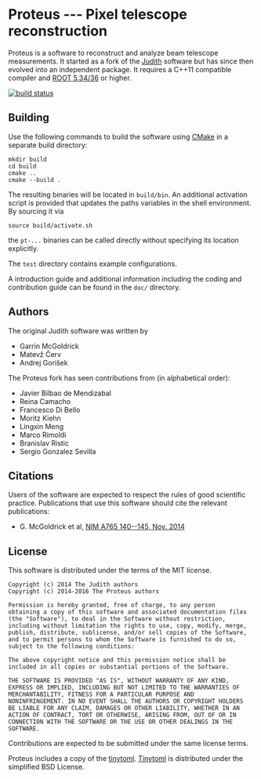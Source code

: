Proteus --- Pixel telescope reconstruction
==========================================

Proteus is a software to reconstruct and analyze beam telescope
measurements. It started as a fork of the [Judith][judith] software but
has since then evolved into an independent package. It requires a
C++11 compatible compiler and [ROOT 5.34/36][root] or higher.

[![build status](https://gitlab.cern.ch/unige-fei4tel/proteus/badges/master/build.svg)](https://gitlab.cern.ch/unige-fei4tel/proteus/commits/master)

Building
--------

Use the following commands to build the software using [CMake][cmake] in a
separate build directory:

    mkdir build
    cd build
    cmake ..
    cmake --build .

The resulting binaries will be located in `build/bin`. An additional
activation script is provided that updates the paths variables in the shell
environment. By sourcing it via

    source build/activate.sh

the `pt-...` binaries can be called directly without specifying its location
explicitly.

The `test` directory contains example configurations.

A introduction guide and additional information including the coding and
contribution guide can be found in the `doc/` directory.

Authors
-------

The original Judith software was written by

*   Garrin McGoldrick
*   Matevž Červ
*   Andrej Gorišek

The Proteus fork has seen contributions from (in alphabetical order):

*   Javier Bilbao de Mendizabal
*   Reina Camacho
*   Francesco Di Bello
*   Moritz Kiehn
*   Lingxin Meng
*   Marco Rimoldi
*   Branislav Ristic
*   Sergio Gonzalez Sevilla

Citations
---------

Users of the software are expected to respect the rules of good
scientific practice. Publications that use this software should cite the
relevant publications:

*   G. McGoldrick et al, [NIM A765 140--145, Nov. 2014][paper2014]

License
-------

This software is distributed under the terms of the MIT license.

    Copyright (c) 2014 The Judith authors
    Copyright (c) 2014-2016 The Proteus authors

    Permission is hereby granted, free of charge, to any person
    obtaining a copy of this software and associated documentation files
    (the "Software"), to deal in the Software without restriction,
    including without limitation the rights to use, copy, modify, merge,
    publish, distribute, sublicense, and/or sell copies of the Software,
    and to permit persons to whom the Software is furnished to do so,
    subject to the following conditions:

    The above copyright notice and this permission notice shall be
    included in all copies or substantial portions of the Software.

    THE SOFTWARE IS PROVIDED "AS IS", WITHOUT WARRANTY OF ANY KIND,
    EXPRESS OR IMPLIED, INCLUDING BUT NOT LIMITED TO THE WARRANTIES OF
    MERCHANTABILITY, FITNESS FOR A PARTICULAR PURPOSE AND
    NONINFRINGEMENT. IN NO EVENT SHALL THE AUTHORS OR COPYRIGHT HOLDERS
    BE LIABLE FOR ANY CLAIM, DAMAGES OR OTHER LIABILITY, WHETHER IN AN
    ACTION OF CONTRACT, TORT OR OTHERWISE, ARISING FROM, OUT OF OR IN
    CONNECTION WITH THE SOFTWARE OR THE USE OR OTHER DEALINGS IN THE
    SOFTWARE.

Contributions are expected to be submitted under the same license terms.

Proteus includes a copy of the [tinytoml][tinytoml]. [Tinytoml][tinytoml] is
distributed under the simplified BSD License.


[cmake]: http://www.cmake.org
[judith]: https://github.com/gmcgoldr/judith
[paper2014]: http://dx.doi.org/10.1016/j.nima.2014.05.033
[root]: https://root.cern.ch
[tinytoml]: https://github.com/mayah/tinytoml
